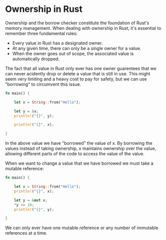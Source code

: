 # Ownership in Rust

Ownership and the borrow checker constitute the foundation of Rust's memory management. When dealing with ownership in Rust, it's essential to remember three fundamental rules:

- Every value in Rust has a designated owner.
- At any given time, there can only be a single owner for a value.
- When the owner goes out of scope, the associated value is automatically dropped.


The fact that all value in Rust only ever has one owner guarentees that we can never acidently drop or delete a value that is still in use. This might seem very limiting and a heavy cost to pay for safety, but we can use "borrowing" to circumvent this issue.

```rust 
fn main() {

    let x = String::from("Hello");

    let y = &x;
    println!("{}", y);

    println!("{}", x);

}
```

In the above value we have "borrowed" the value of x. By borrowing the values instead of taking ownership, x maintains ownership over the value, allowing different parts of the code to access the value of the value.

When we want to change a value that we have borrowed we must take a mutable reference:
```rust 
fn main() {

    let x = String::from("Hello");
    println!("{}", x);

    let y = &mut x;
    *y += 10;
    println!("{}", y);

}
```

We can only ever have one mutable reference or any number of immutable references at a time.
